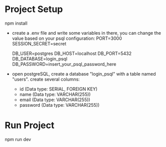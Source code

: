# Project Setup
npm install

- create a .env file and write some variables in there, you can change the value based on your psql configuration:
  PORT=3000
  SESSION_SECRET=secret
  
  DB_USER=postgres
  DB_HOST=localhost
  DB_PORT=5432
  DB_DATABASE=login_psql
  DB_PASSWORD=insert_your_psql_password_here

- open postgreSQL, create a database "login_psql" with a table named "users".
  create several columns:
  - id (Data type: SERIAL, FOREIGN KEY)
  - name (Data type: VARCHAR(255))
  - email (Data type: VARCHAR(255))
  - password (Data type: VARCHAR(255))

# Run Project
npm run dev
